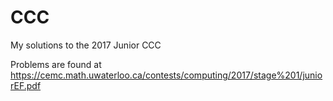 # CCC
My solutions to the 2017 Junior CCC

Problems are found at https://cemc.math.uwaterloo.ca/contests/computing/2017/stage%201/juniorEF.pdf
